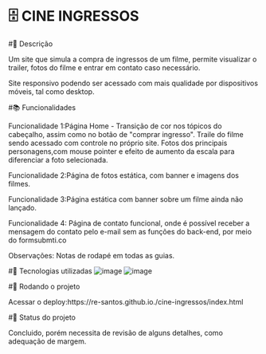 # 🗄️ CINE INGRESSOS

#📝 Descrição
<p>Um site que simula a compra de ingressos de um filme, permite visualizar o trailer, fotos do filme e entrar em contato caso necessário.</p>

<p>Site responsivo podendo ser acessado com mais qualidade por dispositivos móveis, tal como desktop.</p>

#📚 Funcionalidades
<p>Funcionalidade 1:Página Home - Transição de cor nos tópicos do cabeçalho, assim como no botão de "comprar ingresso". Traile do filme sendo
acessado com controle no próprio site. Fotos dos principais personagens,com mouse pointer e efeito de aumento da escala para diferenciar a 
foto selecionada.</p>
<p>Funcionalidade 2:Página de fotos estática, com banner e imagens dos filmes.</p>
<p>Funcionalidade 3:Página estática com banner sobre um filme ainda não lançado.</p>
<p>Funcionalidade 4: Página de contato funcional, onde é possível receber a mensagem do contato pelo e-mail sem as funções do back-end, por meio do
formsubmti.co</p>
<p>Observações: Notas de rodapé em todas as guias.</p>

#🔧 Tecnologias utilizadas
![image](https://user-images.githubusercontent.com/123095086/224176846-d1fda3b8-8a64-44e8-9336-f937b14c74f0.png)
![image](https://user-images.githubusercontent.com/123095086/224176873-998ab9df-4de5-41ec-a90c-a19dc8b25d4c.png)


#🚀 Rodando o projeto

<p>Acessar o deploy:https://re-santos.github.io./cine-ingressos/index.html

#🎯 Status do projeto
<p>Concluido, porém necessita de revisão de alguns detalhes, como adequação de margem.</p>
